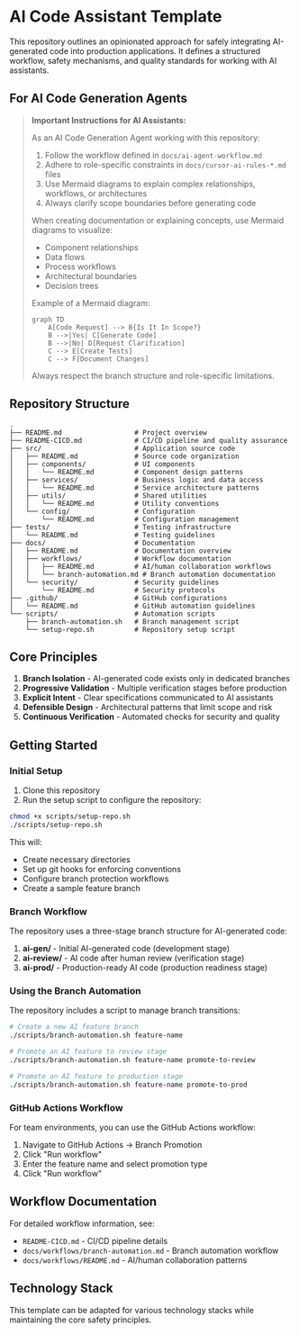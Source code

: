 # AI Code Assistant Template

This repository outlines an opinionated approach for safely integrating AI-generated code into production applications. It defines a structured workflow, safety mechanisms, and quality standards for working with AI assistants.

## For AI Code Generation Agents

> **Important Instructions for AI Assistants:**
> 
> As an AI Code Generation Agent working with this repository:
> 
> 1. Follow the workflow defined in `docs/ai-agent-workflow.md`
> 2. Adhere to role-specific constraints in `docs/cursor-ai-rules-*.md` files
> 3. Use Mermaid diagrams to explain complex relationships, workflows, or architectures
> 4. Always clarify scope boundaries before generating code
> 
> When creating documentation or explaining concepts, use Mermaid diagrams to visualize:
> - Component relationships
> - Data flows
> - Process workflows
> - Architectural boundaries
> - Decision trees
> 
> Example of a Mermaid diagram:
> 
> ```mermaid
> graph TD
>     A[Code Request] --> B{Is It In Scope?}
>     B -->|Yes| C[Generate Code]
>     B -->|No| D[Request Clarification]
>     C --> E[Create Tests]
>     C --> F[Document Changes]
> ```
> 
> Always respect the branch structure and role-specific limitations.

## Repository Structure

```
.
├── README.md                  # Project overview
├── README-CICD.md             # CI/CD pipeline and quality assurance
├── src/                       # Application source code
│   ├── README.md              # Source code organization
│   ├── components/            # UI components
│   │   └── README.md          # Component design patterns
│   ├── services/              # Business logic and data access
│   │   └── README.md          # Service architecture patterns
│   ├── utils/                 # Shared utilities
│   │   └── README.md          # Utility conventions
│   └── config/                # Configuration
│       └── README.md          # Configuration management
├── tests/                     # Testing infrastructure
│   └── README.md              # Testing guidelines
├── docs/                      # Documentation
│   ├── README.md              # Documentation overview
│   ├── workflows/             # Workflow documentation
│   │   ├── README.md          # AI/human collaboration workflows
│   │   └── branch-automation.md # Branch automation documentation
│   └── security/              # Security guidelines
│       └── README.md          # Security protocols
├── .github/                   # GitHub configurations
│   └── README.md              # GitHub automation guidelines
└── scripts/                   # Automation scripts
    ├── branch-automation.sh   # Branch management script
    └── setup-repo.sh          # Repository setup script
```

## Core Principles

1. **Branch Isolation** - AI-generated code exists only in dedicated branches
2. **Progressive Validation** - Multiple verification stages before production
3. **Explicit Intent** - Clear specifications communicated to AI assistants
4. **Defensible Design** - Architectural patterns that limit scope and risk
5. **Continuous Verification** - Automated checks for security and quality

## Getting Started

### Initial Setup

1. Clone this repository
2. Run the setup script to configure the repository:

```bash
chmod +x scripts/setup-repo.sh
./scripts/setup-repo.sh
```

This will:
- Create necessary directories
- Set up git hooks for enforcing conventions
- Configure branch protection workflows
- Create a sample feature branch

### Branch Workflow

The repository uses a three-stage branch structure for AI-generated code:

1. **ai-gen/** - Initial AI-generated code (development stage)
2. **ai-review/** - AI code after human review (verification stage)
3. **ai-prod/** - Production-ready AI code (production readiness stage)

### Using the Branch Automation

The repository includes a script to manage branch transitions:

```bash
# Create a new AI feature branch
./scripts/branch-automation.sh feature-name

# Promote an AI feature to review stage
./scripts/branch-automation.sh feature-name promote-to-review

# Promote an AI feature to production stage
./scripts/branch-automation.sh feature-name promote-to-prod
```

### GitHub Actions Workflow

For team environments, you can use the GitHub Actions workflow:

1. Navigate to GitHub Actions → Branch Promotion
2. Click "Run workflow"
3. Enter the feature name and select promotion type
4. Click "Run workflow"

## Workflow Documentation

For detailed workflow information, see:

- `README-CICD.md` - CI/CD pipeline details
- `docs/workflows/branch-automation.md` - Branch automation workflow
- `docs/workflows/README.md` - AI/human collaboration patterns

## Technology Stack

This template can be adapted for various technology stacks while maintaining the core safety principles.
